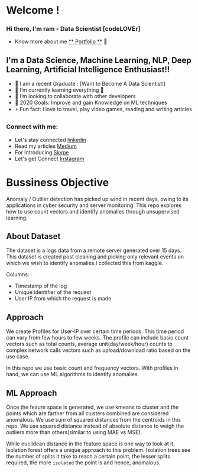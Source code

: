 # Welcome !

### Hi there, I'm ram - Data Scientist [codeLOVEr] 

* Know more about me [** Portfolio **](https://tulasiram-portfolio.netlify.app) 👋


## I'm a Data Science, Machine Learning, NLP, Deep Learning, Artificial Intelligence Enthusiast!!

- 🔭 I am a recent Graduate : [Want to Become A Data Scientist!]
- 🌱 I’m currently learning everything 🤣
- 👯 I’m looking to collaborate with other developers
- 🥅 2020 Goals: Improve and gain Knowledge on ML techniques
- ⚡ Fun fact: I love to travel, play video games, reading and writing articles

### Connect with me:

* Let's stay connected [linkedin](https://www.linkedin.com/in/tulasiram574)
* Read my articles [Medium](https://www.tulasiram574.medium.com)
* For Introducing [Skype](https://join.skype.com/invite/m73hqlTWoETf)
* Let's get Connect [Instagram](https://www.instagram.com/ram_lucky574/)


# Bussiness Objective

Anomaly / Outlier detection has picked up wind in recent days, owing to its applications in cyber security and server monitoring. This repo explores how to use count vectors and identify anomalies through unsupervised learning.


## About Dataset
The dataset is a logs data from a remote server generated over 15 days. This dataset is created post cleaning and picking only relevant events on which we wish to identify anomalies.I collected this from kaggle.

Columns: 
  - Timestamp of the log
  - Unique identifier of the request
  - User IP from which the request is made
  
## Approach
We create Profiles for User-IP over certain time periods. This time period can vary from few hours to few weeks. The profile can include basic count vectors such as total counts, average unit(day/week/hour) counts to complex network calls vectors such as upload/download ratio based on the use case. 

In this repo we use basic count and frequency vectors. With profiles in hand, we can use ML algorithms to identify anomalies.

## ML Approach
Once the feaure space is generated, we use kmeans to cluster and the points which are farther from all clusters combined are considered anomalous. We use sum of squared distances from the centroids in this repo. We use squared distance instead of absolute distance to weigh the outliers more than others(similar to using MAE vs MSE).

While euclidean distance in the feature space is one way to look at it, Isolation forest offers a unique approach to this problem. Isolation trees see the number of splits it take to reach a certain point, the lesser splits required, the more `isolated` the point is and hence, anomalous.

